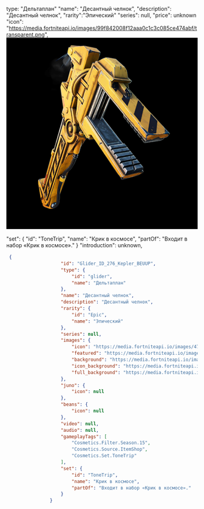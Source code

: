 
type: "Дельтаплан"
        "name": "Десантный челнок",
        "description": "Десантный челнок",
        "rarity":"Эпический"
        "series": null,
        "price": unknown
"icon": "https://media.fortniteapi.io/images/99f842008f12aaa0c1c3c085ce474abf/transparent.png",     ![](_md_img/API%205%20detail%20-%20granted%20item%20-%20fields_images/API%205%20detail%20-%20granted%20item%20-%20fields%202025-03-08-13-12-08.png)   

"set": {
                        "id": "ToneTrip",
                        "name": "Крик в космосе",
                        "partOf": "Входит в набор «Крик в космосе»."
                    }
        "introduction": unknown, 

```json
 {
                    "id": "Glider_ID_276_Kepler_BEUUP",
                    "type": {
                        "id": "glider",
                        "name": "Дельтаплан"
                    },
                    "name": "Десантный челнок",
                    "description": "Десантный челнок",
                    "rarity": {
                        "id": "Epic",
                        "name": "Эпический"
                    },
                    "series": null,
                    "images": {
                        "icon": "https://media.fortniteapi.io/images/473f6405cfaa120b38c99b7275a58dfb/transparent.png",
                        "featured": "https://media.fortniteapi.io/images/473f6405cfaa120b38c99b7275a58dfb/full_featured.png",
                        "background": "https://media.fortniteapi.io/images/cosmetics/473f6405cfaa120b38c99b7275a58dfb/v2/background.png",
                        "icon_background": "https://media.fortniteapi.io/images/cosmetics/473f6405cfaa120b38c99b7275a58dfb/v2/icon_background.png",
                        "full_background": "https://media.fortniteapi.io/images/cosmetics/473f6405cfaa120b38c99b7275a58dfb/v2/info.ru.png"
                    },
                    "juno": {
                        "icon": null
                    },
                    "beans": {
                        "icon": null
                    },
                    "video": null,
                    "audio": null,
                    "gameplayTags": [
                        "Cosmetics.Filter.Season.15",
                        "Cosmetics.Source.ItemShop",
                        "Cosmetics.Set.ToneTrip"
                    ],
                    "set": {
                        "id": "ToneTrip",
                        "name": "Крик в космосе",
                        "partOf": "Входит в набор «Крик в космосе»."
                    }
                }
```